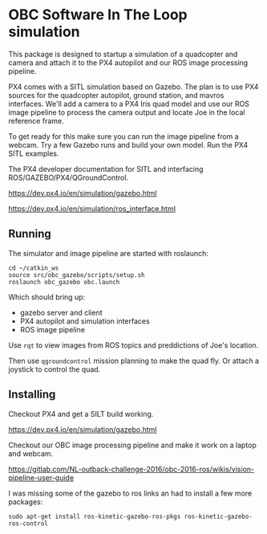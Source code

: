 # OBC Software In The Loop simulation

This package is designed to startup a simulation of a quadcopter and camera and attach it to the PX4 autopilot and our ROS image processing pipeline.

PX4 comes with a SITL simulation based on Gazebo.  The plan is to use PX4 sources for the
quadcopter autopilot, ground station, and mavros interfaces.  We'll add a 
camera to a PX4 Iris quad model and use our ROS image pipeline to 
process the camera output and locate Joe in the local reference frame.

To get ready for this make sure you can run the image pipeline from a
webcam.  Try a few Gazebo runs and build your own model.  Run the PX4
SITL examples.

The PX4 developer documentation for SITL and interfacing 
ROS/GAZEBO/PX4/QGroundControl.

https://dev.px4.io/en/simulation/gazebo.html

https://dev.px4.io/en/simulation/ros_interface.html 

## Running 

The simulator and image pipeline are started with roslaunch:

    cd ~/catkin_ws
    source src/obc_gazebo/scripts/setup.sh
    roslaunch obc_gazebo obc.launch

Which should bring up:
* gazebo server and client
* PX4 autopilot and simulation interfaces
* ROS image pipeline

Use `rqt` to view images from ROS topics and preddictions of Joe's location.

Then use `qgroundcontrol` mission planning to make the quad fly.  Or attach 
a joystick to control the quad.

## Installing

Checkout PX4 and get a SILT build working.  

https://dev.px4.io/en/simulation/gazebo.html

Checkout our OBC image processing pipeline and make it work on a laptop and webcam.

https://gitlab.com/NL-outback-challenge-2016/obc-2016-ros/wikis/vision-pipeline-user-guide

I was missing some of the gazebo to ros links an had to install a few more packages:

```
sudo apt-get install ros-kinetic-gazebo-ros-pkgs ros-kinetic-gazebo-ros-control
```
